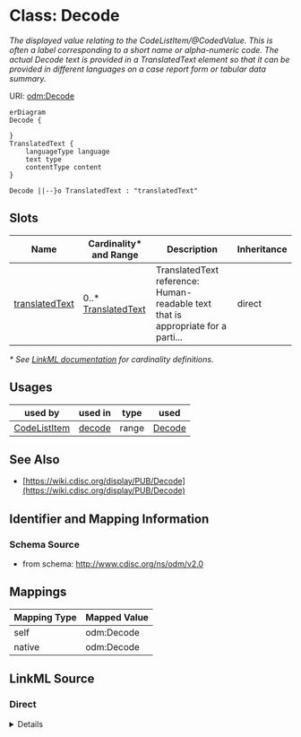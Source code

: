 # Class: Decode

_The displayed value relating to the CodeListItem/@CodedValue. This is often a label corresponding to a short name or alpha-numeric code. The actual Decode text is provided in a TranslatedText element so that it can be provided in different languages on a case report form or tabular data summary._




URI: [odm:Decode](http://www.cdisc.org/ns/odm/v2.0/Decode)


```mermaid
erDiagram
Decode {

}
TranslatedText {
    languageType language  
    text type  
    contentType content  
}

Decode ||--}o TranslatedText : "translatedText"

```



<!-- no inheritance hierarchy -->


## Slots

| Name | Cardinality* and Range | Description | Inheritance |
| ---  | --- | --- | --- |
| [translatedText](translatedText.md) | 0..* <br/> [TranslatedText](TranslatedText.md) | TranslatedText reference: Human-readable text that is appropriate for a parti... | direct |

_* See [LinkML documentation](https://linkml.io/linkml/schemas/slots.html#slot-cardinality) for cardinality definitions._




## Usages

| used by | used in | type | used |
| ---  | --- | --- | --- |
| [CodeListItem](CodeListItem.md) | [decode](decode.md) | range | [Decode](Decode.md) |






## See Also

* [https://wiki.cdisc.org/display/PUB/Decode](https://wiki.cdisc.org/display/PUB/Decode)

## Identifier and Mapping Information







### Schema Source


* from schema: http://www.cdisc.org/ns/odm/v2.0





## Mappings

| Mapping Type | Mapped Value |
| ---  | ---  |
| self | odm:Decode |
| native | odm:Decode |





## LinkML Source

<!-- TODO: investigate https://stackoverflow.com/questions/37606292/how-to-create-tabbed-code-blocks-in-mkdocs-or-sphinx -->

### Direct

<details>
```yaml
name: Decode
description: The displayed value relating to the CodeListItem/@CodedValue. This is
  often a label corresponding to a short name or alpha-numeric code. The actual Decode
  text is provided in a TranslatedText element so that it can be provided in different
  languages on a case report form or tabular data summary.
from_schema: http://www.cdisc.org/ns/odm/v2.0
see_also:
- https://wiki.cdisc.org/display/PUB/Decode
rank: 1000
slots:
- translatedText
slot_usage:
  translatedText:
    name: translatedText
    multivalued: true
    domain_of:
    - Description
    - Question
    - Definition
    - Prompt
    - CRFCompletionInstructions
    - ImplementationNotes
    - CDISCNotes
    - ErrorMessage
    - Decode
    - Comment
    range: TranslatedText
    inlined: true
    inlined_as_list: true
class_uri: odm:Decode

```
</details>

### Induced

<details>
```yaml
name: Decode
description: The displayed value relating to the CodeListItem/@CodedValue. This is
  often a label corresponding to a short name or alpha-numeric code. The actual Decode
  text is provided in a TranslatedText element so that it can be provided in different
  languages on a case report form or tabular data summary.
from_schema: http://www.cdisc.org/ns/odm/v2.0
see_also:
- https://wiki.cdisc.org/display/PUB/Decode
rank: 1000
slot_usage:
  translatedText:
    name: translatedText
    multivalued: true
    domain_of:
    - Description
    - Question
    - Definition
    - Prompt
    - CRFCompletionInstructions
    - ImplementationNotes
    - CDISCNotes
    - ErrorMessage
    - Decode
    - Comment
    range: TranslatedText
    inlined: true
    inlined_as_list: true
attributes:
  translatedText:
    name: translatedText
    description: 'TranslatedText reference: Human-readable text that is appropriate
      for a particular language. TranslatedText elements typically occur in a series,
      presenting a set of alternative textual renditions for different languages and
      types.'
    from_schema: http://www.cdisc.org/ns/odm/v2.0
    rank: 1000
    multivalued: true
    alias: translatedText
    owner: Decode
    domain_of:
    - Description
    - Question
    - Definition
    - Prompt
    - CRFCompletionInstructions
    - ImplementationNotes
    - CDISCNotes
    - ErrorMessage
    - Decode
    - Comment
    range: TranslatedText
    inlined: true
    inlined_as_list: true
class_uri: odm:Decode

```
</details>